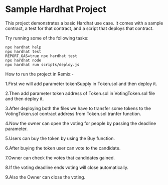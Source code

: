 # Sample Hardhat Project

This project demonstrates a basic Hardhat use case. It comes with a sample contract, a test for that contract, and a script that deploys that contract.

Try running some of the following tasks:

```shell
npx hardhat help
npx hardhat test
REPORT_GAS=true npx hardhat test
npx hardhat node
npx hardhat run scripts/deploy.js
```

How to run the project in Remix:-

1.First we will add parameter tokenSupply in Token.sol and then deploy it.

2.Then add parameter token address of Token.sol in VotingToken.sol file and then deploy it.

3.After deploying both the files we have to transfer some tokens to the VotingToken.sol contract address from Token.sol tranfer function.

4.Now the owner can open the voting for people by passing the deadline parameter.

5.Users can buy the token by using the Buy function.

6.After buying the token user can vote to the candidate.

7.Owner can check the votes that candidates gained.

8.If the voting deadline ends voting will close automatically.

9.Also the Owner can close the voting.